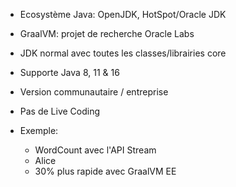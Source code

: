 - Ecosystème Java: OpenJDK, HotSpot/Oracle JDK
- GraalVM: projet de recherche Oracle Labs
- JDK normal avec toutes les classes/librairies core
- Supporte Java 8, 11 & 16
- Version communautaire / entreprise
- Pas de Live Coding

- Exemple: 
    - WordCount avec l'API Stream
    - Alice
    - 30% plus rapide avec GraalVM EE
